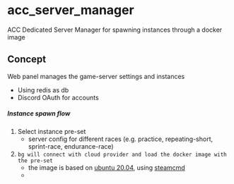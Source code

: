 # acc_server_manager
ACC Dedicated Server Manager for spawning instances through a docker image

## Concept
Web panel manages the game-server settings and instances
- Using redis as db
- Discord OAuth for accounts

##### Instance spawn flow
1. Select instance pre-set
   - server config for different races (e.g. practice, repeating-short, sprint-race, endurance-race)
2. `bg will connect with cloud provider and load the docker image with the pre-set`
   - the image is based on [ubuntu 20.04](), using [steamcmd](https://developer.valvesoftware.com/wiki/SteamCMD)
   - 